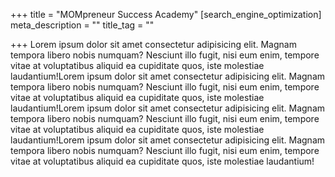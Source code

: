 +++
title = "MOMpreneur Success Academy"
[search_engine_optimization]
meta_description = ""
title_tag = ""

+++
Lorem ipsum dolor sit amet consectetur adipisicing elit. Magnam tempora libero nobis numquam? Nesciunt illo fugit, nisi eum enim, tempore vitae at voluptatibus aliquid ea cupiditate quos, iste molestiae laudantium!Lorem ipsum dolor sit amet consectetur adipisicing elit. Magnam tempora libero nobis numquam? Nesciunt illo fugit, nisi eum enim, tempore vitae at voluptatibus aliquid ea cupiditate quos, iste molestiae laudantium!Lorem ipsum dolor sit amet consectetur adipisicing elit. Magnam tempora libero nobis numquam? Nesciunt illo fugit, nisi eum enim, tempore vitae at voluptatibus aliquid ea cupiditate quos, iste molestiae laudantium!Lorem ipsum dolor sit amet consectetur adipisicing elit. Magnam tempora libero nobis numquam? Nesciunt illo fugit, nisi eum enim, tempore vitae at voluptatibus aliquid ea cupiditate quos, iste molestiae laudantium!